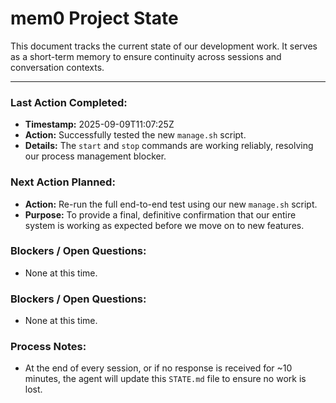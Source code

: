 # mem0 Project State

This document tracks the current state of our development work. It serves as a short-term memory to ensure continuity across sessions and conversation contexts.

---

### Last Action Completed:

*   **Timestamp:** 2025-09-09T11:07:25Z
*   **Action:** Successfully tested the new `manage.sh` script.
*   **Details:** The `start` and `stop` commands are working reliably, resolving our process management blocker.

### Next Action Planned:

*   **Action:** Re-run the full end-to-end test using our new `manage.sh` script.
*   **Purpose:** To provide a final, definitive confirmation that our entire system is working as expected before we move on to new features.

### Blockers / Open Questions:

*   None at this time.

### Blockers / Open Questions:

*   None at this time.

### Process Notes:

*   At the end of every session, or if no response is received for ~10 minutes, the agent will update this `STATE.md` file to ensure no work is lost.

